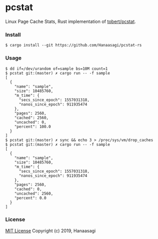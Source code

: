 # pcstat
Linux Page Cache Stats, Rust implementation of [tobert/pcstat](https://github.com/tobert/pcstat).

### Install

```
$ cargo install --git https://github.com/Hanaasagi/pcstat-rs
```

### Usage

```
$ dd if=/dev/urandom of=sample bs=10M count=1
$ pcstat git:(master) ✗ cargo run -- -f sample
[
  {
    "name": "sample",
    "size": 10485760,
    "m_time": {
      "secs_since_epoch": 1557031318,
      "nanos_since_epoch": 911935474
    },
    "pages": 2560,
    "cached": 2560,
    "uncached": 0,
    "percent": 100.0
  }
]
$ pcstat git:(master) ✗ sync && echo 3 > /proc/sys/vm/drop_caches
$ pcstat git:(master) ✗ cargo run -- -f sample
[
  {
    "name": "sample",
    "size": 10485760,
    "m_time": {
      "secs_since_epoch": 1557031318,
      "nanos_since_epoch": 911935474
    },
    "pages": 2560,
    "cached": 0,
    "uncached": 2560,
    "percent": 0.0
  }
]
```

### License
[MIT License](https://github.com/Hanaasagi/pcstat-rs/blob/master/LICENSE) Copyright (c) 2019, Hanaasagi
